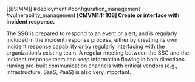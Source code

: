 [[BSIMM]] #deployment #configuration_management #vulnerability_management
**[CMVM1.1: 108] Create or interface with incident response.**


The SSG is prepared to respond to an event or alert, and is regularly included in the incident response process, either by creating its own incident response capability or by regularly interfacing with the organization’s existing team. A regular meeting between the SSG and the incident response team can keep information flowing in both directions. Having pre-built communication channels with critical vendors (e.g., infrastructure, SaaS, PaaS) is also very important.


